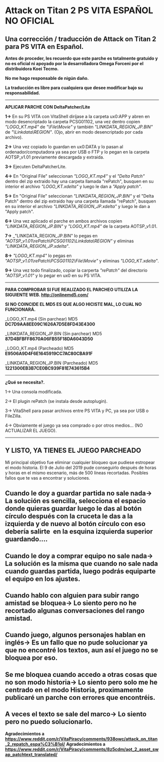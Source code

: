 # Attack on Titan 2 PS VITA ESPAÑOL NO OFICIAL
Una corrección / traducción de Attack on Titan 2 para PS VITA en Español.
-------------------------------------------

**Antes de proceder, les recuerdo que este parche es totalmente gratuido y no es oficial ni apoyado por la desarrolladora Omega Forceni por el distribuidora Koei Tecmo.**

**No me hago responsable de nigún daño.**

**La traducción es libre para cualquiera que desee modificar bajo su responsabilidad.**

-------------------------------------------
**APLICAR PARCHE CON DeltaPatcher/Lite**

**1->** En su PS VITA con VitaShell diríjase a la carpeta ux0:APP y abren en modo desencriptado la carpeta PCSG01102, una vez dentro copien _"LOGO_KT.mp4"_ de _"\File\Movie"_ y también _"LINKDATA_REGION_JP.BIN"_ de _"\Linkdata\REGION"_. (Ojo, abrir en modo desencriptado por cada archivo).

**2->** Una vez copiado lo guardan en ux0:DATA y lo pasan al ordenador/computadora ya sea por USB o FTP y lo pegan en la carpeta AOTSP_v1.01 previamente descargada y extraida.

**3->** Ejecuten DeltaPatcherLite.

**4->** En "Original File" seleccionan _"LOGO_KT.mp4"_ y el _"Delta Patch"_ dentro del zip extraido hay una carpeta llamada "rePatch", busquen en su interior el archivo _"LOGO_KT.xdelta"_ y luego le dan a _"Apply patch"_.

**5->** En "Original File" seleccionan _"LINKDATA_REGION_JP.BIN"_ y el "Delta Patch" dentro del zip extraido hay una carpeta llamada "rePatch", busquen en su interior el archivo _"LINKDATA_REGION_JP.xdelta"_ y luego le dan a "Apply patch".

**6->** Una vez aplicado el parche en ambos archivos copien _"LINKDATA_REGION_JP.BIN"_ y _"LOGO_KT.mp4"_ de la carpeta AOTSP_v1.01.

**7->** _"LINKDATA_REGION_JP.BIN" lo pegas en _"AOTSP_v1.01\rePatch\PCSG01102\Linkdata\REGION"_ y eliminas _"LINKDATA_REGION_JP.xdelta"_.

**8->** _"LOGO_KT.mp4"_ lo pegas en _"AOTSP_v1.01\rePatch\PCSG01102\File\Movie"_ y eliminas _"LOGO_KT.xdelta"_.

**9->** Una vez todo finalizado, copiar la carperta _"rePatch"_ del directorio _"AOTSP_v1.01"_ y lo pegar en ux0 en su PS VITA.

-------------------------------------------------------------------------------------------------------------------------------------------------- 

**PARA COMPROBAR SI FUE REALIZADO EL PARCHEO UTILIZA LA SIGUIENTE WEB.
http://onlinemd5.com/**

**SI NO COINCIDE EL MD5 ES QUE ALGO HICISTE MAL, LO CUAL NO FUNCIONARÁ.**

_LOGO_KT.mp4 (Sin parchear)
MD5
**DC7D9AA8EE09C1626A7D5E8FD43E4300**

_LINKDATA_REGION_JP.BIN (Sin parchear)
MD5
**87D4BFBFF8670A06FB55F18DA6043D50**

_LOGO_KT.mp4 (Parcheado)
MD5
**E9506A9D4F6E1645919CC7AC80CBA91F**

_LINKDATA_REGION_JP.BIN (Parcheado)
MD5
**1221300EB3B7CE0BC939F81E743615B4**

-------------------------------------------------------------------------------------------------------------------------------------------------- 
**¿Qué se necesita?.**

1->​ Una consola modificada.

2->​ El plugin rePatch (se instala desde ​autoplugin​).

3->​ ​VitaShell​ para pasar archivos entre ​PS VITA​ y ​PC​, ya sea por USB o ​FileZilla​.

4-> ​Obviamente el ​juego​ ya sea comprado o por otros medios... ​(NO ACTUALIZAR EL JUEGO).

--------------------------------------------------------------------------------------------------------------------------------------------------
**Y LISTO, YA TIENES EL JUEGO PARCHEADO**
-----------------------------------------------------------------------
Mi principal objetivo fue eliminar cualquier bloqueo que pudiese estropear el modo
historia.
El 9 de Julio del 2019 pude conseguirlo después de horas y horas en el
mismo escenario, más de 500 líneas recortadas.
Posibles fallos que te vas a encontrar y soluciones.


**Cuando le doy a guardar partida no sale nada->**
La solución es sencilla, selecciona el espacio donde quieras guardar
luego le das al botón ​círculo​ ​después con la ​cruceta​ le das a la izquierda y de
nuevo al botón ​círculo​ con eso debería salirte 
en la esquina izquierda superior ​guardando....
-------------------------------------------
**Cuando le doy a comprar equipo no sale nada->**
La solución es la misma que cuando no sale nada cuando guardas partida,
luego podrás equiparte el equipo en los ajustes.
-------------------------------------------
**Cuando hablo con alguien para subir rango amistad se bloquea->**
Lo siento pero no he recortado algunas conversaciones del rango amistad.
-------------------------------------------
**Cuando juego, algunos personajes hablan en inglés->**
Es un fallo que no pude solucionar ya que no encontré los textos, aun así el
juego no se bloquea por eso.
-------------------------------------------
**Se me bloquea cuando accedo a otras cosas que no son modo
historia->**
Lo siento pero solo me he centrado en el modo Historia, proximamente
publicaré un parche con errores que encontréis.
-------------------------------------------
**A veces el texto se sale del marco->**
Lo siento pero no puedo solucionarlo.
-------------------------------------------
**Agradecimientos a https://www.reddit.com/r/VitaPiracy/comments/938owc/attack_on_titan_2_repatch_espa%C3%B1ol/**
**Agradecimientos a https://www.reddit.com/r/VitaPiracy/comments/8z5cdm/aot_2_asset_swap_patchtext_translated/**
